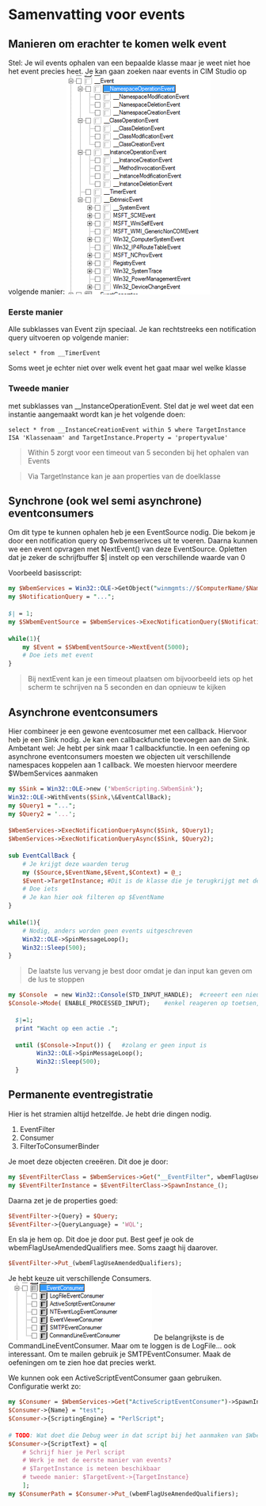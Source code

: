 # Samenvatting voor events

## Manieren om erachter te komen welk event
Stel: Je wil events ophalen van een bepaalde klasse maar je weet niet hoe het event precies heet.
Je kan gaan zoeken naar events in CIM Studio op volgende manier:
![](2018-11-15-18-07-11.png)
### Eerste manier
Alle subklasses van Event zijn speciaal. Je kan rechtstreeks een notification query uitvoeren op volgende manier:
```WQL
select * from __TimerEvent
```

Soms weet je echter niet over welk event het gaat maar wel welke klasse

### Tweede manier
met subklasses van __InstanceOperationEvent.
Stel dat je wel weet dat een instantie aangemaakt wordt kan je het volgende doen:
```WQL
select * from __InstanceCreationEvent within 5 where TargetInstance ISA 'Klassenaam' and TargetInstance.Property = 'propertyvalue'
```
> Within 5 zorgt voor een timeout van 5 seconden bij het ophalen van Events

> Via TargetInstance kan je aan properties van de doelklasse



## Synchrone (ook wel semi asynchrone) eventconsumers
Om dit type te kunnen ophalen heb je een EventSource nodig. Die bekom je door een
notification query op $wbemserivces uit te voeren.
Daarna kunnen we een event opvragen met NextEvent() van deze EventSource.
Opletten dat je zeker de schrijfbuffer \$| instelt op een verschillende waarde van 0

Voorbeeld basisscript:
```perl
my $WbemServices = Win32::OLE->GetObject("winmgmts://$ComputerName/$NameSpace");
my $NotificationQuery = "...";

$| = 1; 
my $SWbemEventSource = $WbemServices->ExecNotificationQuery($NotificationQuery);

while(1){
    my $Event = $SWbemEventSource->NextEvent(5000);
    # Doe iets met event
}
```
> Bij nextEvent kan je een timeout plaatsen om bijvoorbeeld iets op het scherm te schrijven na 5 seconden en dan opnieuw te kijken

## Asynchrone eventconsumers
Hier combineer je een gewone eventcosumer met een callback. Hiervoor heb je een Sink nodig. 
Je kan een callbackfunctie toevoegen aan de Sink. 
Ambetant wel: Je hebt per sink maar 1 callbackfunctie.
In een oefening op asynchrone eventconsumers moesten we objecten uit verschillende namespaces koppelen aan 1 callback. We moesten hiervoor meerdere $WbemServices aanmaken
```perl
my $Sink = Win32::OLE->new ('WbemScripting.SWbemSink');
Win32::OLE->WithEvents($Sink,\&EventCallBack); 
my $Query1 = "...";
my $Query2 = '...';

$WbemServices->ExecNotificationQueryAsync($Sink, $Query1); 
$WbemServices->ExecNotificationQueryAsync($Sink, $Query2); 

sub EventCallBack {
    # Je krijgt deze waarden terug
    my ($Source,$EventName,$Event,$Context) = @_;
    $Event->TargetInstance; #Dit is de klasse die je terugkrijgt met de queries
    # Doe iets
    # Je kan hier ook filteren op $EventName
}

while(1){
    # Nodig, anders worden geen events uitgeschreven
    Win32::OLE->SpinMessageLoop();
    Win32::Sleep(500);
}
```

> De laatste lus vervang je best door omdat je dan input kan geven om de lus te stoppen
```perl
my $Console  = new Win32::Console(STD_INPUT_HANDLE);  #creeert een nieuw Console object
$Console->Mode( ENABLE_PROCESSED_INPUT);    #enkel reageren op toetsen, niet op muis-bewegingen
 
  $|=1; 
  print "Wacht op een actie .";
 
  until ($Console->Input()) {   #zolang er geen input is
        Win32::OLE->SpinMessageLoop();
        Win32::Sleep(500);
  }
```

## Permanente eventregistratie
Hier is het stramien altijd hetzelfde. Je hebt drie dingen nodig.
1. EventFilter
2. Consumer
3. FilterToConsumerBinder

Je moet deze objecten creeëren. Dit doe je door:
```perl
my $EventFilterClass = $WbemServices->Get("__EventFilter", wbemFlagUseAmendedQualifiers);
my $EventFilterInstance = $EventFilterClass->SpawnInstance_();
```

Daarna zet je de properties goed:
``` perl 
$EventFilter->{Query} = $Query;
$EventFilter->{QueryLanguage} = 'WQL';
```

En sla je hem op. Dit doe je door put. Best geef je ook de wbemFlagUseAmendedQualifiers mee. Soms zaagt hij daarover.
```perl
$EventFilter->Put_(wbemFlagUseAmendedQualifiers);
```

Je hebt keuze uit verschillende Consumers. 
![](2018-11-15-18-36-02.png)
De belangrijkste is de CommandLineEventConsumer. Maar om te loggen is de LogFile... ook interessant. Om te mailen gebruik je SMTPEventConsumer.
Maak de oefeningen om te zien hoe dat precies werkt.

We kunnen ook een ActiveScriptEventConsumer gaan gebruiken. Configuratie werkt zo:
```perl
my $Consumer = $WbemServices->Get("ActiveScriptEventConsumer")->SpawnInstance_();
$Consumer->{Name} = "test";
$Consumer->{ScriptingEngine} = "PerlScript";

# TODO: Wat doet die Debug weer in dat script bij het aanmaken van $WbemServices?
$Consumer->{ScriptText} = q[
    # Schrijf hier je Perl script
    # Werk je met de eerste manier van events?
    # $TargetInstance is meteen beschikbaar
    # tweede manier: $TargetEvent->{TargetInstance}
    ];
my $ConsumerPath = $Consumer->Put_(wbemFlagUseAmendedQualifiers);
```
